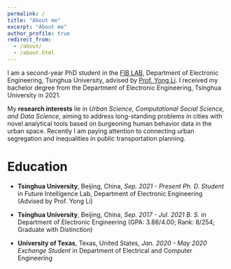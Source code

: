 ```yaml
---
permalink: /
title: "About me"
excerpt: "About me"
author_profile: true
redirect_from: 
  - /about/
  - /about.html
---
```


I am a second-year PhD student in the [FIB LAB](http://fi.ee.tsinghua.edu.cn/), Department of Electronic Engineering, Tsinghua University, advised by [Prof. Yong Li](http://fi.ee.tsinghua.edu.cn/~liyong/). I received my bachelor degree from the Department of Electronic Engineering, Tsinghua University in 2021.

My **research interests** lie in *Urban Science, Computational Social Science, and Data Science*, aiming to address long-standing problems in cities with novel analytical tools based on burgeoning human behavior data in the urban space. Recently I am paying attention to connecting urban segregation and inequalities in public transportation planning.

# Education
- **Tsinghua University**, Beijing, China, *Sep. 2021 - Present*
  *Ph. D. Student* in Future Intelligence Lab, Department of Electronic Engineering (Advised by Prof. Yong Li)

- **Tsinghua University**, Beijing, China, *Sep. 2017 - Jul. 2021*
  *B. S.* in Department of Electronic Engineering (GPA: 3.86/4.00; Rank: 8/254; Graduate with Distinction)
  
- **University of Texas**, Texas, United States, *Jan. 2020 - May 2020*
  *Exchange Student* in Department of Electrical and Computer Engineering
